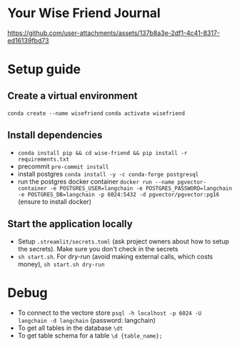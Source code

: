 # Your Wise Friend Journal

https://github.com/user-attachments/assets/137b8a3e-2df1-4c41-8317-ed16139fbd73

# Setup guide
## Create a virtual environment
`conda create --name wisefriend` `conda activate wisefriend`

## Install dependencies
* `conda install pip && cd wise-friend && pip install -r requirements.txt`
* precommit `pre-commit install`
* install postgres `conda install -y -c conda-forge postgresql`
* run the postgres docker container `docker run --name pgvector-container -e POSTGRES_USER=langchain -e POSTGRES_PASSWORD=langchain -e POSTGRES_DB=langchain -p 6024:5432 -d pgvector/pgvector:pg16` (ensure to install docker)

## Start the application locally
* Setup `.streamlit/secrets.toml` (ask project owners about how to setup the secrets). Make sure you don't check in the secrets
* `sh start.sh`. For dry-run (avoid making external calls, which costs money), `sh start.sh dry-run`

# Debug
* To connect to the vectore store
`psql -h localhost -p 6024 -U langchain -d langchain` (password: langchain)
* To get all tables in the database
`\dt`
* To get table schema for a table
`\d {table_name};`